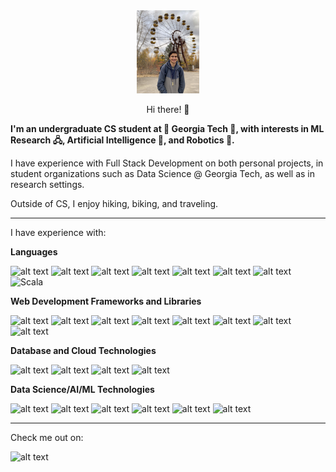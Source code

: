 <div id="header" align="center">
  <img src="https://github.com/Sebiancoder/Sebiancoder/blob/main/IMG_8423%20(1).jpg" width="100" border-radius="50"/>
  <p>Hi there! 👋</p>
</div>

**I'm an undergraduate CS student at 🐝 Georgia Tech 🐝, with interests in ML Research 🖧, Artificial Intelligence 🧠, and Robotics 🤖.** 

I have experience with Full Stack Development on both personal projects, in student organizations such as Data Science @ Georgia Tech, as well as in research settings.

Outside of CS, I enjoy hiking, biking, and traveling.

---
I have experience with:

**Languages**

![alt text](https://img.shields.io/badge/Python-FFD43B?style=for-the-badge&logo=python&logoColor=blue)
![alt text](https://img.shields.io/badge/JavaScript-323330?style=for-the-badge&logo=javascript&logoColor=F7DF1E)
![alt text](https://img.shields.io/badge/TypeScript-007ACC?style=for-the-badge&logo=typescript&logoColor=white)
![alt text](https://img.shields.io/badge/C-00599C?style=for-the-badge&logo=c&logoColor=white)
![alt text](https://img.shields.io/badge/PHP-777BB4?style=for-the-badge&logo=php&logoColor=white)
![alt text](https://img.shields.io/badge/HTML5-E34F26?style=for-the-badge&logo=html5&logoColor=white)
![alt text](https://img.shields.io/badge/CSS3-1572B6?style=for-the-badge&logo=css3&logoColor=white)
![Scala](https://img.shields.io/badge/scala-%23DC322F.svg?style=for-the-badge&logo=scala&logoColor=white)

**Web Development Frameworks and Libraries**

![alt text](https://img.shields.io/badge/React-20232A?style=for-the-badge&logo=react&logoColor=61DAFB)
![alt text](https://img.shields.io/badge/next%20js-000000?style=for-the-badge&logo=nextdotjs&logoColor=white)
![alt text](https://img.shields.io/badge/Bootstrap-563D7C?style=for-the-badge&logo=bootstrap&logoColor=white) 
![alt text](https://img.shields.io/badge/jQuery-0769AD?style=for-the-badge&logo=jquery&logoColor=white)
![alt text](https://img.shields.io/badge/Leaflet-199900?style=for-the-badge&logo=Leaflet&logoColor=white)
![alt text](https://img.shields.io/badge/OpenStreetMap-7EBC6F?style=for-the-badge&logo=OpenStreetMap&logoColor=white)
![alt text](https://img.shields.io/badge/Flask-000000?style=for-the-badge&logo=flask&logoColor=white)
![alt text](https://img.shields.io/badge/Node%20js-339933?style=for-the-badge&logo=nodedotjs&logoColor=white)

**Database and Cloud Technologies**

![alt text](https://img.shields.io/badge/Amazon_AWS-FF9900?style=for-the-badge&logo=amazonaws&logoColor=white)
![alt text](https://img.shields.io/badge/Amazon%20DynamoDB-4053D6?style=for-the-badge&logo=Amazon%20DynamoDB&logoColor=white)
![alt text](https://img.shields.io/badge/firebase-ffca28?style=for-the-badge&logo=firebase&logoColor=black)
![alt text](https://img.shields.io/badge/MySQL-005C84?style=for-the-badge&logo=mysql&logoColor=white)

**Data Science/AI/ML Technologies**

![alt text](https://img.shields.io/badge/Numpy-777BB4?style=for-the-badge&logo=numpy&logoColor=white)
![alt text](https://img.shields.io/badge/Pandas-2C2D72?style=for-the-badge&logo=pandas&logoColor=white)
![alt text](https://img.shields.io/badge/PyTorch-EE4C2C?style=for-the-badge&logo=pytorch&logoColor=white)
![alt text](https://img.shields.io/badge/TensorFlow-FF6F00?style=for-the-badge&logo=tensorflow&logoColor=white)
![alt text](https://img.shields.io/badge/scikit_learn-F7931E?style=for-the-badge&logo=scikit-learn&logoColor=white)
![alt text](https://img.shields.io/badge/Weights_&_Biases-FFBE00?style=for-the-badge&logo=WeightsAndBiases&logoColor=white)

---
Check me out on:

![alt text](https://img.shields.io/badge/LinkedIn-0077B5?style=for-the-badge&logo=linkedin&logoColor=white)


